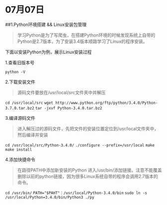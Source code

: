 # 07月07日

##1.Python环境搭建 && Linux安装包管理

>学习Python是为了写爬虫，在搭建Python环境的时候发现系统上自带的Python是2.7版本，为了安装3.4版本顺路学习了Linux的程序安装。

下面以安装Python为例，展示Linux安装过程

1.查看旧版本号

`python -V`

2.下载安装文件

>源码文件要放在/usr/local/src文件夹中并解压

`cd /usr/local/src`
`wget http://www.python.org/ftp/python/3.4.0/Python-3.7.0.tar.bz2`
`tar -jxvf Python-3.4.0.tar.bz2`

3.编译源码文件

>进入解压过的源码文件，先把文件的安装位置定位到/usr/local文件夹中，然后编译并安装

`cd /usr/local/src/Python-3.4.0/`
`./configure --prefix=/usr/local`
`make`
`make install`

4.添加快捷命令

>在路径PATH中添加新安装的Python
>进入/usr/bin/添加链接。注意不能覆盖删除以前的python链接，因为很多Linux系统自带的程序会调用2.7版本的命令。

`cd /usr/bin/`
`PATH="$PAHT"：/usr/local/Python-3.4.0/bin`
`sudo ln -s /usr/local/Python=3.4.0/bin/Python3 ./py`
